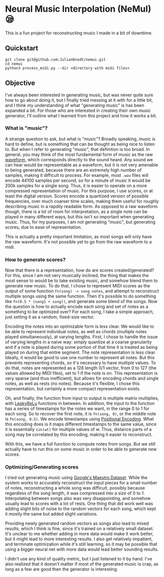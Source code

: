 # Neural Music Interpolation (NeMuI) 😪

This is a fun project for reconstructing music I made in a bit of downtime.

## Quickstart

```
git clone git@github.com:JulianKnodt/nemui.git
cd nemui
python3 process_midi.py --dir <directory with midi files>
```

## Objective

I've always been interested in generating music, but was never quite sure how to go about doing
it, but I finally tried messing at it with for a little bit, and I think my understanding of
what "generating music" is has been expanded a bit. For those who are interested in creating
their own music generator, I'll outline what I learned from this project and how it works a bit.

### What is "music"?

A strange question to ask, but what is "music"? Broadly speaking, music is hard to define, but
is something that can be thought as being nice to listen to. But when I refer to generating
"music", that definition is too broad. In general, you may think of the most fundamental form of
music as the raw [waveform](https://en.wikipedia.org/wiki/Waveform), which corresponds directly
to the sound heard. Any sound we can hear would be representable as a waveform, but it
is not very amenable to being generated, because there are an extremely high number of samples,
making it difficult to process. For example, most `.wav` files will encode 44100 samples per
second, so for a minute of music it would be 200k samples for a single song. Thus, it is
easier to operate on a more compressed representation of music. For this purpose, I use scores,
or at least the digital version. Scores encode a quantized version of possible frequencies, over
much coarser time scales, making them useful for roughly describing music in a rapdily readable
form. As opposed to a raw waveform though, there is a lot of room for interpretation, as a
single note can be played in many different ways, but this isn't so important when
generating music. Thus, for my purposes, I am not generating "music", but
generating scores, due to ease of representation.

This is actually a pretty important limitation, as most songs will only have the raw waveform.
It's not possible yet to go from the raw waveform to a midi.

### How to generate scores?

Now that there is a representation, how do are scores created/generated? For this, since I
am not very musically inclined, the thing that makes the most sense to would be to take existing
music, and somehow blend them to generate new music. To do that, I chose to represent MIDI
scores as the output of some function `fn(song) -> song notes`, and attempt to reconstruct
multiple songs using the same function. Then it's possible to do something like
`fn(0.5 * (song1 + song))`, and generate some blend of the songs. Now the question is how to
actually encode each song and set of notes as a something to be optimized over? For each song,
I take a simple approach, just setting it as a random, fixed-size vector.

Encoding the notes into an optimizable form is less clear. We would like to be able to represent
individual notes, as well as chords (multiple notes played simultaneously), at varying lengths.
First, I chose to handle the issue of varying lengths in a naive way: simply quantize at a coarse
granularity and if a note is played during some portion of that time it is treated as being
played on during that entire segment. The note representation is less clear. Ideally, it would
be good to use one number to represent all notes. But this prevents representing chords, so it's
necessary to have multiple values. To do that, notes are represented as a 128 length 0/1 vector,
from 0 to 127 (the values allowed by MIDI files), set to 1 if the note is on.
This representation is very sparse (and thus inefficient), but allows for encoding chords and
single notes, as well as rests (no notes). Because it's flexible, I chose this representation,
but certainly a more compact representation exists.

Oh, and finally, the function from input to output is multiple matrix multiplies, with
[LeakyReLu](https://pytorch.org/docs/stable/generated/torch.nn.LeakyReLU.html) functions in
between. In addition, the input to the function has a series of timestamps for the notes we
want, in the range 0 to 1 for each song. So to recover the first note, it is `fn(song,
0)`, or the middle note is `fn(song, 0.5)`. We encode timestamps using [Positional
Encoding](https://kazemnejad.com/blog/transformer_architecture_positional_encoding/). What this
encoding does is it maps different timestamps to the same value, since it is essentially
`sin(wt)` for multiple values of w. Thus, distance parts of a song may be correlated by this
encoding, making it easier to reconstruct.

With this, we have a full function to compute notes from songs. But we still actually have to
run this on some music in order to be able to generate new scores.

### Optimizing/Generating scores

I tried out generating music using [Google's Maestro
Dataset](https://magenta.tensorflow.org/datasets/maestro). While the system works to accurately
reconstruct the input pieces for a small number of notes, reconstructing a whole song was
difficult, possibly because regardless of the song length, it was compressed into a size of 0 to 1. Interpolating between songs also was very disappointing, and somehow usually lead to scores
with a lot of rests. One thing that did work well was adding slight bits of noise to the random
vectors for each song, which kept it mostly the same but added slight variations.

Providing newly generated random vectors as songs also lead to mixed results, which I think is
fine, since it's trained on a relatively small dataset. It's unclear to me whether adding in more
data would make it work better, but it might lead to more interesting results. I also get
relatively impatient, and terminate optimization while it's still learning, so it may be
possible that using a bigger neural net with more data would lead better sounding results.

I didn't use any kind of quality metric, but I just listened to it by hand. I've also realized
that it doesn't matter if most of the generated music is crap, as long as a few are good then
the generator is interesting.


